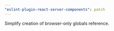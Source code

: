 ```yaml
---
"eslint-plugin-react-server-components": patch
---
```


Simplify creation of browser-only globals reference.

